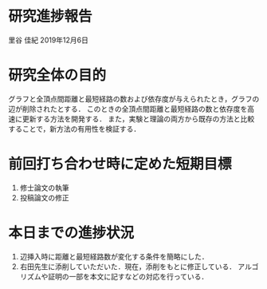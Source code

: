 研究進捗報告
================
里谷 佳紀
2019年12月6日







# 研究全体の目的

グラフと全頂点間距離と最短経路の数および依存度が与えられたとき，グラフの辺が削除されたとする．
このときの全頂点間距離と最短経路の数と依存度を高速に更新する方法を開発する．
また，実験と理論の両方から既存の方法と比較することで，新方法の有用性を検証する．

# 前回打ち合わせ時に定めた短期目標

1.  修士論文の執筆
2.  投稿論文の修正

# 本日までの進捗状況

1.  辺挿入時に距離と最短経路数が変化する条件を簡略にした．
2.  右田先生に添削していただいた．現在，添削をもとに修正している． アルゴリズムや証明の一部を本文に記すなどの対応を行っている．
